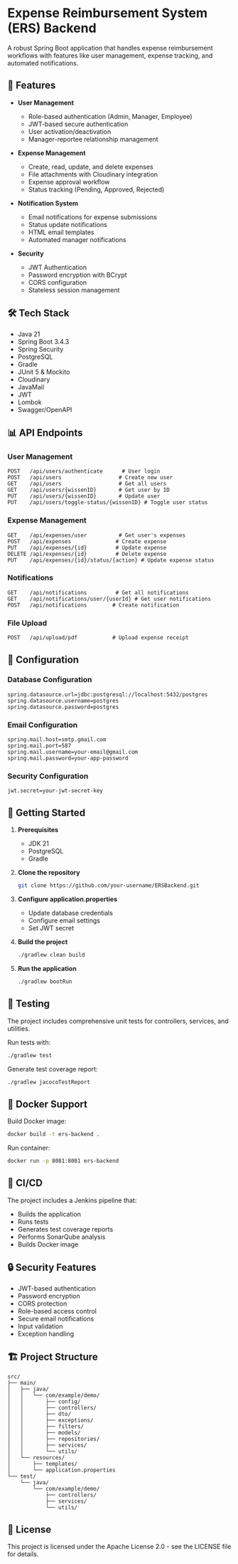 # Expense Reimbursement System (ERS) Backend

A robust Spring Boot application that handles expense reimbursement workflows with features like user management, expense tracking, and automated notifications.

## 🚀 Features

- **User Management**
  - Role-based authentication (Admin, Manager, Employee)
  - JWT-based secure authentication
  - User activation/deactivation
  - Manager-reportee relationship management

- **Expense Management**
  - Create, read, update, and delete expenses
  - File attachments with Cloudinary integration
  - Expense approval workflow
  - Status tracking (Pending, Approved, Rejected)

- **Notification System**
  - Email notifications for expense submissions
  - Status update notifications
  - HTML email templates
  - Automated manager notifications

- **Security**
  - JWT Authentication
  - Password encryption with BCrypt
  - CORS configuration
  - Stateless session management

## 🛠 Tech Stack

- Java 21
- Spring Boot 3.4.3
- Spring Security
- PostgreSQL
- Gradle
- JUnit 5 & Mockito
- Cloudinary
- JavaMail
- JWT
- Lombok
- Swagger/OpenAPI

## 📊 API Endpoints

### User Management
```
POST   /api/users/authenticate      # User login
POST   /api/users                  # Create new user
GET    /api/users                  # Get all users
GET    /api/users/{wissenID}       # Get user by ID
PUT    /api/users/{wissenID}       # Update user
PUT    /api/users/toggle-status/{wissenID} # Toggle user status
```

### Expense Management
```
GET    /api/expenses/user          # Get user's expenses
POST   /api/expenses              # Create expense
PUT    /api/expenses/{id}         # Update expense
DELETE /api/expenses/{id}         # Delete expense
PUT    /api/expenses/{id}/status/{action} # Update expense status
```

### Notifications
```
GET    /api/notifications         # Get all notifications
GET    /api/notifications/user/{userId} # Get user notifications
POST   /api/notifications        # Create notification
```

### File Upload
```
POST   /api/upload/pdf           # Upload expense receipt
```

## 🔧 Configuration

### Database Configuration
```properties
spring.datasource.url=jdbc:postgresql://localhost:5432/postgres
spring.datasource.username=postgres
spring.datasource.password=postgres
```

### Email Configuration
```properties
spring.mail.host=smtp.gmail.com
spring.mail.port=587
spring.mail.username=your-email@gmail.com
spring.mail.password=your-app-password
```

### Security Configuration
```properties
jwt.secret=your-jwt-secret-key
```

## 🚀 Getting Started

1. **Prerequisites**
   - JDK 21
   - PostgreSQL
   - Gradle

2. **Clone the repository**
   ```bash
   git clone https://github.com/your-username/ERSBackend.git
   ```

3. **Configure application.properties**
   - Update database credentials
   - Configure email settings
   - Set JWT secret

4. **Build the project**
   ```bash
   ./gradlew clean build
   ```

5. **Run the application**
   ```bash
   ./gradlew bootRun
   ```

## 🧪 Testing

The project includes comprehensive unit tests for controllers, services, and utilities.

Run tests with:
```bash
./gradlew test
```

Generate test coverage report:
```bash
./gradlew jacocoTestReport
```

## 🐳 Docker Support

Build Docker image:
```bash
docker build -t ers-backend .
```

Run container:
```bash
docker run -p 8081:8081 ers-backend
```

## 🔄 CI/CD

The project includes a Jenkins pipeline that:
- Builds the application
- Runs tests
- Generates test coverage reports
- Performs SonarQube analysis
- Builds Docker image

## 🔒 Security Features

- JWT-based authentication
- Password encryption
- CORS protection
- Role-based access control
- Secure email notifications
- Input validation
- Exception handling

## 🏗 Project Structure

```
src/
├── main/
│   ├── java/
│   │   └── com/example/demo/
│   │       ├── config/
│   │       ├── controllers/
│   │       ├── dto/
│   │       ├── exceptions/
│   │       ├── filters/
│   │       ├── models/
│   │       ├── repositories/
│   │       ├── services/
│   │       └── utils/
│   └── resources/
│       ├── templates/
│       └── application.properties
└── test/
    └── java/
        └── com/example/demo/
            ├── controllers/
            ├── services/
            └── utils/
```

## 📝 License

This project is licensed under the Apache License 2.0 - see the LICENSE file for details.
